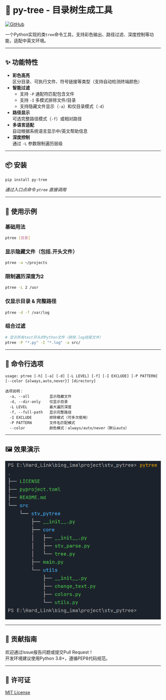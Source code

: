 # 🌳 py-tree - 目录树生成工具

[![GitHub](https://img.shields.io/badge/GitHub-Repository-blue?logo=github)](https://github.com/starwindv/py-tree)

一个Python实现的类`tree`命令工具，支持彩色输出、路径过滤、深度控制等功能，适配中英文环境。

---

## ✨ 功能特性

- **彩色高亮**  
  区分目录、可执行文件、符号链接等类型（支持自动检测终端颜色）
- **智能过滤**  
  - 支持 `-P` 通配符匹配包含文件  
  - 支持 `-I` 多模式排除文件/目录  
  - 支持隐藏文件显示（`-a`）和仅目录模式（`-d`）
- **路径显示**  
  可选完整路径模式（`-f`）或相对路径
- **多语言适配**  
  自动根据系统语言显示中/英文帮助信息
- **深度控制**  
  通过 `-L` 参数限制遍历层级

---

## 📦 安装

```bash
pip install py-tree
```

*通过入口点命令 `ptree` 直接调用*

---

## 🚀 使用示例

### 基础用法

```bash
ptree [目录]
```

### 显示隐藏文件（包括.开头文件）

```bash
ptree -a ~/projects
```

### 限制遍历深度为2

```bash
ptree -L 2 /usr
```

### 仅显示目录 & 完整路径

```bash
ptree -d -f /var/log
```

### 组合过滤

```bash
# 显示所有test开头的Python文件（排除.log结尾文件）
ptree -P "*.py" -I "*.log" -a src/
```

---

## 📌 命令行选项

```text
usage: ptree [-h] [-a] [-d] [-L LEVEL] [-f] [-I EXCLUDE] [-P PATTERN] [--color {always,auto,never}] [directory]

选项说明：
  -a, --all         显示隐藏文件
  -d, --dir-only    仅显示目录
  -L LEVEL          最大遍历深度
  -f, --full-path   显示完整路径
  -I EXCLUDE        排除模式（可多次使用）
  -P PATTERN        文件名匹配模式
  --color           颜色模式：always/auto/never（默认auto）
```

---

## 🖼️ 效果演示

![示例截图](./example/pytree.bmp)  

---

## 🤝 贡献指南

欢迎通过Issue报告问题或提交Pull Request！  
开发环境建议使用Python 3.8+，遵循PEP8代码规范。

---

## 📄 许可证

[MIT License](https://github.com/starwindv/py-tree/blob/main/LICENSE)
